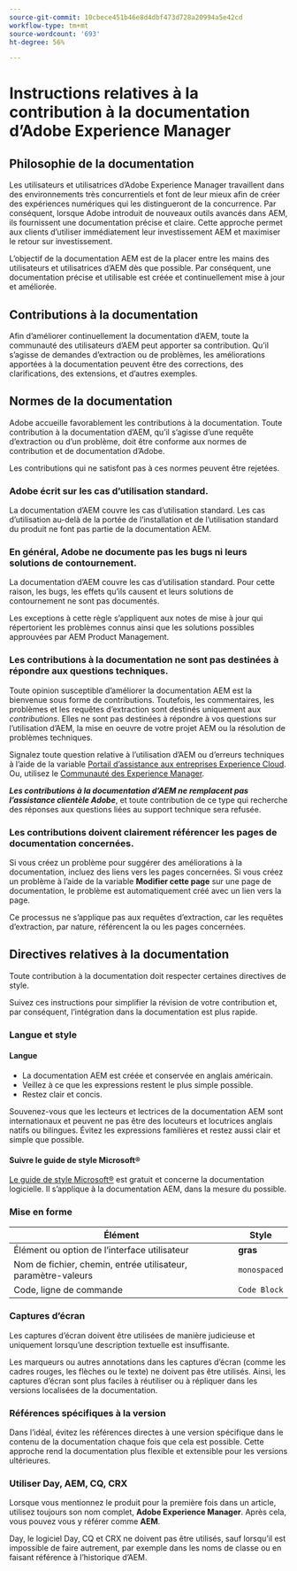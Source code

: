 ```yaml
---
source-git-commit: 10cbece451b46e8d4dbf473d728a20994a5e42cd
workflow-type: tm+mt
source-wordcount: '693'
ht-degree: 56%

---
```

# Instructions relatives à la contribution à la documentation d’Adobe Experience Manager

## Philosophie de la documentation

Les utilisateurs et utilisatrices d’Adobe Experience Manager travaillent dans des environnements très concurrentiels et font de leur mieux afin de créer des expériences numériques qui les distingueront de la concurrence. Par conséquent, lorsque Adobe introduit de nouveaux outils avancés dans AEM, ils fournissent une documentation précise et claire. Cette approche permet aux clients d’utiliser immédiatement leur investissement AEM et maximiser le retour sur investissement.

L’objectif de la documentation AEM est de la placer entre les mains des utilisateurs et utilisatrices d’AEM dès que possible. Par conséquent, une documentation précise et utilisable est créée et continuellement mise à jour et améliorée.

## Contributions à la documentation

Afin d’améliorer continuellement la documentation d’AEM, toute la communauté des utilisateurs d’AEM peut apporter sa contribution. Qu’il s’agisse de demandes d’extraction ou de problèmes, les améliorations apportées à la documentation peuvent être des corrections, des clarifications, des extensions, et d’autres exemples.

## Normes de la documentation

Adobe accueille favorablement les contributions à la documentation. Toute contribution à la documentation d’AEM, qu’il s’agisse d’une requête d’extraction ou d’un problème, doit être conforme aux normes de contribution et de documentation d’Adobe.

Les contributions qui ne satisfont pas à ces normes peuvent être rejetées.

### Adobe écrit sur les cas d’utilisation standard.

La documentation d’AEM couvre les cas d’utilisation standard. Les cas d’utilisation au-delà de la portée de l’installation et de l’utilisation standard du produit ne font pas partie de la documentation AEM.

### En général, Adobe ne documente pas les bugs ni leurs solutions de contournement.

La documentation d’AEM couvre les cas d’utilisation standard. Pour cette raison, les bugs, les effets qu’ils causent et leurs solutions de contournement ne sont pas documentés.

Les exceptions à cette règle s’appliquent aux notes de mise à jour qui répertorient les problèmes connus ainsi que les solutions possibles approuvées par AEM Product Management.

### Les contributions à la documentation ne sont pas destinées à répondre aux questions techniques.

Toute opinion susceptible d’améliorer la documentation AEM est la bienvenue sous forme de contributions. Toutefois, les commentaires, les problèmes et les requêtes d’extraction sont destinés uniquement aux *contributions*. Elles ne sont pas destinées à répondre à vos questions sur l’utilisation d’AEM, la mise en oeuvre de votre projet AEM ou la résolution de problèmes techniques.

Signalez toute question relative à l’utilisation d’AEM ou d’erreurs techniques à l’aide de la variable [Portail d’assistance aux entreprises Experience Cloud](https://experienceleague.adobe.com/fr?support-solution=General#support). Ou, utilisez le [Communauté des Experience Manager](https://experienceleaguecommunities.adobe.com/t5/adobe-experience-manager/ct-p/adobe-experience-manager-community?profile.language=fr).

***Les contributions à la documentation d’AEM ne remplacent pas l’assistance clientèle Adobe***, et toute contribution de ce type qui recherche des réponses aux questions liées au support technique sera refusée.

### Les contributions doivent clairement référencer les pages de documentation concernées.

Si vous créez un problème pour suggérer des améliorations à la documentation, incluez des liens vers les pages concernées. Si vous créez un problème à l’aide de la variable **Modifier cette page** sur une page de documentation, le problème est automatiquement créé avec un lien vers la page.

Ce processus ne s’applique pas aux requêtes d’extraction, car les requêtes d’extraction, par nature, référencent la ou les pages concernées.

## Directives relatives à la documentation

Toute contribution à la documentation doit respecter certaines directives de style.

Suivez ces instructions pour simplifier la révision de votre contribution et, par conséquent, l’intégration dans la documentation est plus rapide.

### Langue et style

#### Langue

* La documentation AEM est créée et conservée en anglais américain.
* Veillez à ce que les expressions restent le plus simple possible.
* Restez clair et concis.

Souvenez-vous que les lecteurs et lectrices de la documentation AEM sont internationaux et peuvent ne pas être des locuteurs et locutrices anglais natifs ou bilingues. Évitez les expressions familières et restez aussi clair et simple que possible.

#### Suivre le guide de style Microsoft®

[Le guide de style Microsoft®](https://learn.microsoft.com/en-us/style-guide/welcome/) est gratuit et concerne la documentation logicielle. Il s’applique à la documentation AEM, dans la mesure du possible.

### Mise en forme

| Élément | Style |
|---|---|
| Élément ou option de l’interface utilisateur | **gras** |
| Nom de fichier, chemin, entrée utilisateur, paramètre-valeurs | `monospaced` |
| Code, ligne de commande | ```Code Block``` |

### Captures d’écran

Les captures d’écran doivent être utilisées de manière judicieuse et uniquement lorsqu’une description textuelle est insuffisante.

Les marqueurs ou autres annotations dans les captures d’écran (comme les cadres rouges, les flèches ou le texte) ne doivent pas être utilisés. Ainsi, les captures d’écran sont plus faciles à réutiliser ou à répliquer dans les versions localisées de la documentation.

### Références spécifiques à la version

Dans l’idéal, évitez les références directes à une version spécifique dans le contenu de la documentation chaque fois que cela est possible. Cette approche rend la documentation plus flexible et extensible pour les versions ultérieures.

### Utiliser Day, AEM, CQ, CRX

Lorsque vous mentionnez le produit pour la première fois dans un article, utilisez toujours son nom complet, **Adobe Experience Manager**. Après cela, vous pouvez vous y référer comme **AEM**.

Day, le logiciel Day, CQ et CRX ne doivent pas être utilisés, sauf lorsqu’il est impossible de faire autrement, par exemple dans les noms de classe ou en faisant référence à l’historique d’AEM.